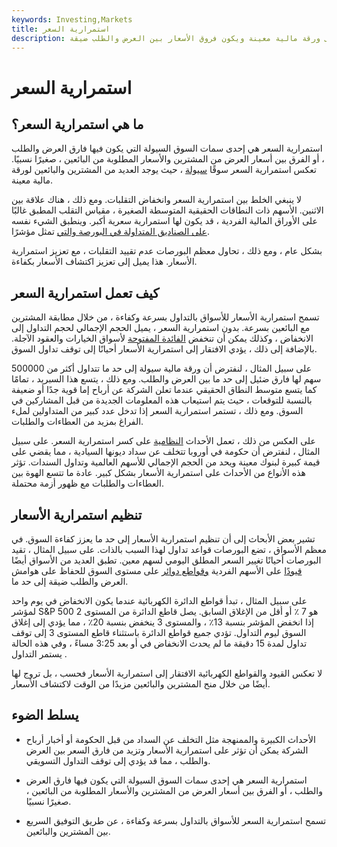 ```yaml
---
keywords: Investing,Markets
title: استمرارية السعر
description: استمرار السعر هو سمة من سمات السوق السيولة حيث يوجد العديد من المشترين والبائعين للحصول على ورقة مالية معينة ويكون فروق الأسعار بين العرض والطلب ضيقة.
---
```


# استمرارية السعر
## ما هي استمرارية السعر؟

استمرارية السعر هي إحدى سمات السوق السيولة التي يكون فيها فارق العرض والطلب ، أو الفرق بين أسعار العرض من المشترين والأسعار المطلوبة من البائعين ، صغيرًا نسبيًا. تعكس استمرارية السعر سوقًا [سيولة](/liquidity) ، حيث يوجد العديد من المشترين والبائعين لورقة مالية معينة.

لا ينبغي الخلط بين استمرارية السعر وانخفاض التقلبات. ومع ذلك ، هناك علاقة بين الاثنين. الأسهم ذات النطاقات الحقيقية المتوسطة الصغيرة ، مقياس التقلب المطبق غالبًا على الأوراق المالية الفردية ، قد يكون لها استمرارية سعرية أكبر. وينطبق الشيء نفسه [على الصناديق المتداولة في البورصة والتي](/etf) تمثل مؤشرًا.

بشكل عام ، ومع ذلك ، تحاول معظم البورصات عدم تقييد التقلبات ، مع تعزيز استمرارية الأسعار. هذا يميل إلى تعزيز اكتشاف الأسعار بكفاءة.

## كيف تعمل استمرارية السعر

تسمح استمرارية الأسعار للأسواق بالتداول بسرعة وكفاءة ، من خلال مطابقة المشترين مع البائعين بسرعة. بدون استمرارية السعر ، يميل الحجم الإجمالي لحجم التداول إلى الانخفاض ، وكذلك يمكن أن تنخفض [الفائدة المفتوحة](/openinterest) لأسواق الخيارات والعقود الآجلة. بالإضافة إلى ذلك ، يؤدي الافتقار إلى استمرارية الأسعار أحيانًا إلى توقف تداول السوق.

على سبيل المثال ، لنفترض أن ورقة مالية سيولة إلى حد ما تتداول أكثر من 500000 سهم لها فارق ضئيل إلى حد ما بين العرض والطلب. ومع ذلك ، يتسع هذا السبريد ، تمامًا كما يتسع متوسط النطاق الحقيقي عندما تعلن الشركة عن أرباح إما قوية جدًا أو ضعيفة بالنسبة للتوقعات ، حيث يتم استيعاب هذه المعلومات الجديدة من قبل المشاركين في السوق. ومع ذلك ، تستمر استمرارية السعر إذا تدخل عدد كبير من المتداولين لملء الفراغ بمزيد من العطاءات والطلبات.

على العكس من ذلك ، تعمل الأحداث [النظامية](/systemic-risk) على كسر استمرارية السعر. على سبيل المثال ، لنفترض أن حكومة في أوروبا تتخلف عن سداد ديونها السيادية ، مما يقضي على قيمة كبيرة لبنوك معينة ويحد من الحجم الإجمالي للأسهم العالمية وتداول السندات. تؤثر هذه الأنواع من الأحداث على استمرارية الأسعار بشكل كبير. عادة ما تتسع الهوة بين العطاءات والطلبات مع ظهور أزمة محتملة.

## تنظيم استمرارية الأسعار

تشير بعض الأبحاث إلى أن تنظيم استمرارية الأسعار إلى حد ما يعزز كفاءة السوق. في معظم الأسواق ، تضع البورصات قواعد تداول لهذا السبب بالذات. على سبيل المثال ، تقيد البورصات أحيانًا تغيير السعر المطلق اليومي لسهم معين. تطبق العديد من الأسواق أيضًا [قيودًا](/curbs-in) على الأسهم الفردية [وقواطع دوائر](/circuitbreaker) على مستوى السوق للحفاظ على هوامش العرض والطلب ضيقة إلى حد ما.

على سبيل المثال ، تبدأ قواطع الدائرة الكهربائية عندما يكون الانخفاض في يوم واحد لمؤشر S&P 500 هو 7 ٪ أو أقل من الإغلاق السابق. يصل قاطع الدائرة من المستوى 2 إذا انخفض المؤشر بنسبة 13٪ ، والمستوى 3 ينخفض بنسبة 20٪ ، مما يؤدي إلى إغلاق السوق ليوم التداول. تؤدي جميع قواطع الدائرة باستثناء قاطع المستوى 3 إلى توقف تداول لمدة 15 دقيقة ما لم يحدث الانخفاض في أو بعد 3:25 مساءً ، وفي هذه الحالة يستمر التداول .

لا تعكس القيود والقواطع الكهربائية الافتقار إلى استمرارية الأسعار فحسب ، بل تروج لها أيضًا من خلال منح المشترين والبائعين مزيدًا من الوقت لاكتشاف الأسعار.

## يسلط الضوء

- الأحداث الكبيرة والممنهجة مثل التخلف عن السداد من قبل الحكومة أو أخبار أرباح الشركة يمكن أن تؤثر على استمرارية الأسعار وتزيد من فارق السعر بين العرض والطلب ، مما قد يؤدي إلى توقف التداول التسويقي.

- استمرارية السعر هي إحدى سمات السوق السيولة التي يكون فيها فارق العرض والطلب ، أو الفرق بين أسعار العرض من المشترين والأسعار المطلوبة من البائعين ، صغيرًا نسبيًا.

- تسمح استمرارية السعر للأسواق بالتداول بسرعة وكفاءة ، عن طريق التوفيق السريع بين المشترين والبائعين.

